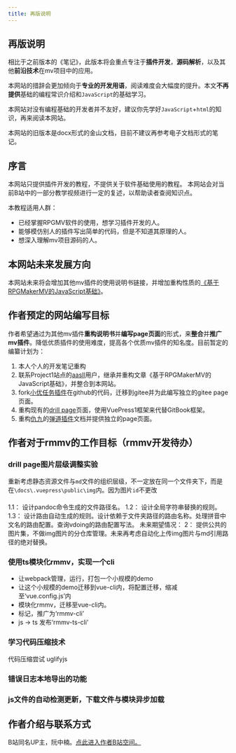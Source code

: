 ```yaml
---
title: 再版说明
---
```


## 再版说明
相比于之前版本的《笔记》，此版本将会重点专注于**插件开发**，**源码解析**，以及其他**前沿技术**在mv项目中的应用。

本网站的措辞会更加倾向于**专业的开发用语**，阅读难度会大幅度的提升。本文**不再提供**基础的编程常识介绍和```JavaScript```的基础学习。

本网站对没有编程基础的开发者并不友好，建议你先学好```JavaScript```+```html```的知识，再来阅读本网站。

本网站的旧版本是docx形式的金山文档，目前不建议再参考电子文档形式的笔记。

## 序言
本网站只提供插件开发的教程，不提供关于软件基础使用的教程。
本网站会对当前B站中的一部分教学视频进行一定的复述，以帮助读者查阅知识点。

本教程适用人群：

- 已经掌握RPGMV软件的使用，想学习插件开发的人。
- 能够模仿别人的插件写出简单的代码，但是不知道其原理的人。
- 想深入理解mv项目源码的人。

## 本网站未来发展方向
本网站未来将会增加其他mv插件的使用说明书链接，并增加重构性质的[《基于RPGMakerMV的JavaScript基础》](https://rpg.blue/thread-395487-1-1.html)。


## 作者预定的网站编写目标
作者希望通过为其他mv插件**重构说明书**并**编写page页面**的形式，来**整合**并**推广mv插件**。降低优质插件的使用难度，提高各个优质mv插件的知名度。目前暂定的编纂计划为：

1. 本人个人的开发笔记重构
2. 联系Project1站点的[aasll](https://rpg.blue/home.php?mod=space&uid=2647944)用户，继承并重构文章《基于RPGMakerMV的JavaScript基础》，并整合到本网站。
3. fork[小优任务插件](https://github.com/Lagomoro/Lagomoro-Mission-MV)在github的代码，迁移到gitee并为此编写独立的gitee page页面。
4. 重构现有的[drill page](https://hechicollegecomputerassociation.gitee.io/drill-plugins-api-page/)页面，使用VuePress1框架来代替GitBook框架。
5. 重构[仇九](https://space.bilibili.com/4615755)的[弹道插件](https://github.com/QiuJiu-HG/QJ-Bullet)文档并提供独立的page页面。






## 作者对于rmmv的工作目标（rmmv开发待办）

### drill page图片层级调整实验
重新考虑静态资源文件与`md`文件的组织层级，不一定放在同一个文件夹下，而是在`\docs\.vuepress\public\img`内。因为图片`id`不更改

#### 
1.1： 设计pandoc命令生成的文件路径名。
1.2： 设计全局字符串替换的规则。
1.3： 设计路由自动生成的规则。设计依赖于文件夹路径的路由名称。处理拼音中文名的路由配置。查询vdoing的路由配置写法。
未来期望情况：
2： 提供公共的图片集，不做img图片的分仓库管理。未来再考虑自动化上传img图片与md引用路径的绝对替换。







### 使用ts模块化rmmv，实现一个cli
- 让webpack管理，运行，打包一个小规模的demo
- 让这个小规模的demo迁移到vue-cli内，将配置迁移，缩减至‘vue.config.js’内
- 模块化rmmv，迁移至vue-cli内。
- 标记，推广为‘rmmv-cli’
- js -> ts 发布‘rmmv-ts-cli’


### 学习代码压缩技术
代码压缩尝试
uglifyjs





### 错误日志本地导出的功能

### js文件的自动检测更新，下载文件与模块异步加载












## 作者介绍与联系方式
B站同名UP主，阮中楠。[点此进入作者B站空间。](https://space.bilibili.com/359907572)


